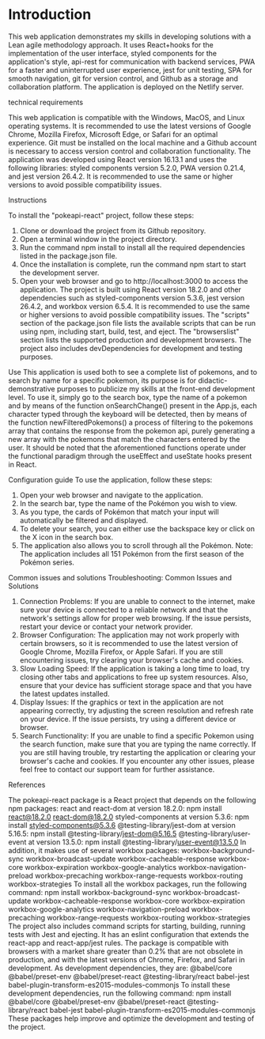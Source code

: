 # Introduction

This web application demonstrates my skills in developing solutions with a Lean agile methodology approach. It uses React+hooks for the implementation of the user interface, styled components for the application's style, api-rest for communication with backend services, PWA for a faster and uninterrupted user experience, jest for unit testing, SPA for smooth navigation, git for version control, and Github as a storage and collaboration platform. The application is deployed on the Netlify server.

technical requirements

This web application is compatible with the Windows, MacOS, and Linux operating systems. It is recommended to use the latest versions of Google Chrome, Mozilla Firefox, Microsoft Edge, or Safari for an optimal experience. Git must be installed on the local machine and a Github account is necessary to access version control and collaboration functionality. The application was developed using React version 16.13.1 and uses the following libraries: styled components version 5.2.0, PWA version 0.21.4, and jest version 26.4.2. It is recommended to use the same or higher versions to avoid possible compatibility issues.

Instructions

To install the "pokeapi-react" project, follow these steps:
1.	Clone or download the project from its Github repository.
2.	Open a terminal window in the project directory.
3.	Run the command npm install to install all the required dependencies listed in the package.json file.
4.	Once the installation is complete, run the command npm start to start the development server.
5.	Open your web browser and go to http://localhost:3000 to access the application.
The project is built using React version 18.2.0 and other dependencies such as styled-components version 5.3.6, jest version 26.4.2, and workbox version 6.5.4. It is recommended to use the same or higher versions to avoid possible compatibility issues. The "scripts" section of the package.json file lists the available scripts that can be run using npm, including start, build, test, and eject. The "browserslist" section lists the supported production and development browsers. The project also includes devDependencies for development and testing purposes.

Use
This application is used both to see a complete list of pokemons, and to search by name for a specific pokemon, its purpose is for didactic-demonstrative purposes to publicize my skills at the front-end development level. To use it, simply go to the search box, type the name of a pokemon and by means of the function onSearchChange() present in the App.js, each character typed through the keyboard will be detected, then by means of the function newFilteredPokemons() a process of filtering to the pokemons array that contains the response from the pokemon api, purely generating a new array with the pokemons that match the characters entered by the user. It should be noted that the aforementioned functions operate under the functional paradigm through the useEffect and useState hooks present in React.

Configuration guide
To use the application, follow these steps:
1.	Open your web browser and navigate to the application.
2.	In the search bar, type the name of the Pokémon you wish to view.
3.	As you type, the cards of Pokémon that match your input will automatically be filtered and displayed.
4.	To delete your search, you can either use the backspace key or click on the X icon in the search box.
5.	The application also allows you to scroll through all the Pokémon.
Note: The application includes all 151 Pokémon from the first season of the Pokémon series.

Common issues and solutions
Troubleshooting: Common Issues and Solutions
1.	Connection Problems: If you are unable to connect to the internet, make sure your device is connected to a reliable network and that the network's settings allow for proper web browsing. If the issue persists, restart your device or contact your network provider.
2.	Browser Configuration: The application may not work properly with certain browsers, so it is recommended to use the latest version of Google Chrome, Mozilla Firefox, or Apple Safari. If you are still encountering issues, try clearing your browser's cache and cookies.
3.	Slow Loading Speed: If the application is taking a long time to load, try closing other tabs and applications to free up system resources. Also, ensure that your device has sufficient storage space and that you have the latest updates installed.
4.	Display Issues: If the graphics or text in the application are not appearing correctly, try adjusting the screen resolution and refresh rate on your device. If the issue persists, try using a different device or browser.
5.	Search Functionality: If you are unable to find a specific Pokemon using the search function, make sure that you are typing the name correctly. If you are still having trouble, try restarting the application or clearing your browser's cache and cookies.
If you encounter any other issues, please feel free to contact our support team for further assistance.

References 

The pokeapi-react package is a React project that depends on the following npm packages:
react and react-dom at version 18.2.0: npm install react@18.2.0 react-dom@18.2.0 styled-components at version 5.3.6: npm install styled-components@5.3.6 @testing-library/jest-dom at version 5.16.5: npm install @testing-library/jest-dom@5.16.5 @testing-library/user-event at version 13.5.0: npm install @testing-library/user-event@13.5.0 In addition, it makes use of several workbox packages:
workbox-background-sync workbox-broadcast-update workbox-cacheable-response workbox-core workbox-expiration workbox-google-analytics workbox-navigation-preload workbox-precaching workbox-range-requests workbox-routing workbox-strategies To install all the workbox packages, run the following command: npm install workbox-background-sync workbox-broadcast-update workbox-cacheable-response workbox-core workbox-expiration workbox-google-analytics workbox-navigation-preload workbox-precaching workbox-range-requests workbox-routing workbox-strategies
The project also includes command scripts for starting, building, running tests with Jest and ejecting. It has an eslint configuration that extends the react-app and react-app/jest rules. The package is compatible with browsers with a market share greater than 0.2% that are not obsolete in production, and with the latest versions of Chrome, Firefox, and Safari in development.
As development dependencies, they are:
@babel/core @babel/preset-env @babel/preset-react @testing-library/react babel-jest babel-plugin-transform-es2015-modules-commonjs To install these development dependencies, run the following command: npm install @babel/core @babel/preset-env @babel/preset-react @testing-library/react babel-jest babel-plugin-transform-es2015-modules-commonjs
These packages help improve and optimize the development and testing of the project.
